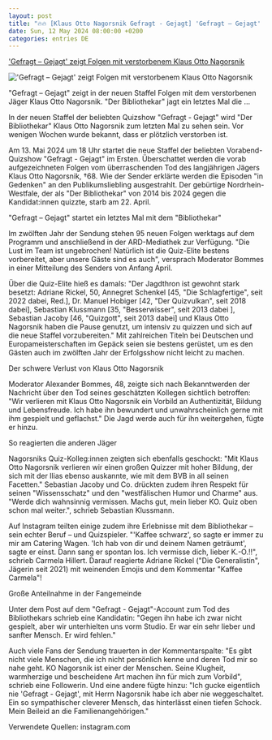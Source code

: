 ```yaml
---
layout: post
title: "🔥🔥 [Klaus Otto Nagorsnik Gefragt - Gejagt] 'Gefragt – Gejagt' zeigt Folgen mit verstorbenem Klaus Otto Nagorsnik"
date: Sun, 12 May 2024 08:00:00 +0200
categories: entries DE
---
```

['Gefragt – Gejagt' zeigt Folgen mit verstorbenem Klaus Otto Nagorsnik](https://www.gala.de/lifestyle/film-tv-musik/-gefragt---gejagt--zeigt-folgen-mit-verstorbenem-klaus-otto-nagorsnik-24086734.html)

!['Gefragt – Gejagt' zeigt Folgen mit verstorbenem Klaus Otto Nagorsnik](https://image.gala.de/24086788/t/st/v2/w1440/r1.7778/-/klaus-otto-nagorsnik.jpg)

"Gefragt – Gejagt" zeigt in der neuen Staffel Folgen mit dem verstorbenen Jäger Klaus Otto Nagorsnik. "Der Bibliothekar" jagt ein letztes Mal die ...

In der neuen Staffel der beliebten Quizshow "Gefragt - Gejagt" wird "Der Bibliothekar" Klaus Otto Nagorsnik zum letzten Mal zu sehen sein. Vor wenigen Wochen wurde bekannt, dass er plötzlich verstorben ist.

Am 13. Mai 2024 um 18 Uhr startet die neue Staffel der beliebten Vorabend-Quizshow "Gefragt - Gejagt" im Ersten. Überschattet werden die vorab aufgezeichneten Folgen vom überraschenden Tod des langjährigen Jägers Klaus Otto Nagorsnik, †68. Wie der Sender erklärte werden die Episoden "in Gedenken" an den Publikumsliebling ausgestrahlt. Der gebürtige Nordrhein-Westfale, der als "Der Bibliothekar" von 2014 bis 2024 gegen die Kandidat:innen quizzte, starb am 22. April.

"Gefragt – Gejagt" startet ein letztes Mal mit dem "Bibliothekar"

Im zwölften Jahr der Sendung stehen 95 neuen Folgen werktags auf dem Programm und anschließend in der ARD-Mediathek zur Verfügung. "Die Lust im Team ist ungebrochen! Natürlich ist die Quiz-Elite bestens vorbereitet, aber unsere Gäste sind es auch", versprach Moderator Bommes in einer Mitteilung des Senders von Anfang April.

Über die Quiz-Elite hieß es damals: "Der Jagdthron ist gewohnt stark besetzt: Adriane Rickel, 50, Annegret Schenkel [45, "Die Schlagfertige", seit 2022 dabei, Red.], Dr. Manuel Hobiger [42, "Der Quizvulkan", seit 2018 dabei], Sebastian Klussmann [35, "Besserwisser", seit 2013 dabei ], Sebastian Jacoby [46, "Quizgott", seit 2013 dabei] und Klaus Otto Nagorsnik haben die Pause genutzt, um intensiv zu quizzen und sich auf die neue Staffel vorzubereiten." Mit zahlreichen Titeln bei Deutschen und Europameisterschaften im Gepäck seien sie bestens gerüstet, um es den Gästen auch im zwölften Jahr der Erfolgsshow nicht leicht zu machen.

Der schwere Verlust von Klaus Otto Nagorsnik

Moderator Alexander Bommes, 48, zeigte sich nach Bekanntwerden der Nachricht über den Tod seines geschätzten Kollegen sichtlich betroffen: "Wir verlieren mit Klaus Otto Nagorsnik ein Vorbild an Authentizität, Bildung und Lebensfreude. Ich habe ihn bewundert und unwahrscheinlich gerne mit ihm gespielt und geflachst." Die Jagd werde auch für ihn weitergehen, fügte er hinzu.

So reagierten die anderen Jäger

Nagorsniks Quiz-Kolleg:innen zeigten sich ebenfalls geschockt: "Mit Klaus Otto Nagorsnik verlieren wir einen großen Quizzer mit hoher Bildung, der sich mit der Ilias ebenso auskannte, wie mit dem BVB in all seinen Facetten." Sebastian Jacoby und Co. drückten zudem ihren Respekt für seinen "Wissensschatz" und den "westfälischen Humor und Charme" aus. "Werde dich wahnsinnig vermissen. Machs gut, mein lieber KO. Quiz oben schon mal weiter.", schrieb Sebastian Klussmann.

Auf Instagram teilten einige zudem ihre Erlebnisse mit dem Bibliothekar – sein echter Beruf – und Quizspieler. "'Kaffee schwarz', so sagte er immer zu mir am Catering Wagen. 'Ich hab von dir und deinem Namen geträumt', sagte er einst. Dann sang er spontan los. Ich vermisse dich, lieber K.-O.‼️", schrieb Carmela Hillert. Darauf reagierte Adriane Rickel ("Die Generalistin", Jägerin seit 2021) mit weinenden Emojis und dem Kommentar "Kaffee Carmela"!

Große Anteilnahme in der Fangemeinde

Unter dem Post auf dem "Gefragt - Gejagt"-Account zum Tod des Bibliothekars schrieb eine Kandidatin: "Gegen ihn habe ich zwar nicht gespielt, aber wir unterhielten uns vorm Studio. Er war ein sehr lieber und sanfter Mensch. Er wird fehlen."

Auch viele Fans der Sendung trauerten in der Kommentarspalte: "Es gibt nicht viele Menschen, die ich nicht persönlich kenne und deren Tod mir so nahe geht. KO Nagorsnik ist einer der Menschen. Seine Klugheit, warmherzige und bescheidene Art machen ihn für mich zum Vorbild", schrieb eine Followerin. Und eine andere fügte hinzu: "Ich gucke eigentlich nie 'Gefragt - Gejagt', mit Herrn Nagorsnik habe ich aber nie weggeschaltet. Ein so sympathischer cleverer Mensch, das hinterlässt einen tiefen Schock. Mein Beileid an die Familienangehörigen."

Verwendete Quellen: instagram.com

